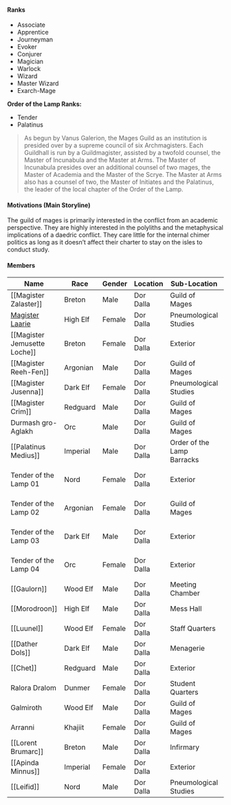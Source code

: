#### Ranks
* Associate
* Apprentice
* Journeyman
* Evoker
* Conjurer
* Magician
* Warlock
* Wizard
* Master Wizard
* Exarch-Mage

**Order of the Lamp Ranks:**
* Tender
* Palatinus

> As begun by Vanus Galerion, the Mages Guild as an institution is presided over by a supreme council of six Archmagisters. Each Guildhall is run by a Guildmagister, assisted by a twofold counsel, the Master of Incunabula and the Master at Arms. The Master of Incunabula presides over an additional counsel of two mages, the Master of Academia and the Master of the Scrye. The Master at Arms also has a counsel of two, the Master of Initiates and the Palatinus, the leader of the local chapter of the Order of the Lamp.
#### Motivations (Main Storyline)
The guild of mages is primarily interested in the conflict from an academic perspective. They are highly interested in the polyliths and the metaphysical implications of a daedric conflict. They care little for the internal chimer politics as long as it doesn’t affect their charter to stay on the isles to conduct study.

#### Members

| Name                              | Race     | Gender | Location  | Sub-Location               | Role/Class               |
| --------------------------------- | -------- | ------ | --------- | -------------------------- | ------------------------ |
| [[Magister Zalaster]]             | Breton   | Male   | Dor Dalla | Guild of Mages             | Exarch-Mage              |
| [Magister Laarie](#gid=157655070) | High Elf | Female | Dor Dalla | Pneumological Studies      | Master of Incunabula     |
| [[Magister Jemusette Loche]]      | Breton   | Female | Dor Dalla | Exterior                   | Master at Arms           |
| [[Magister Reeh-Fen]]             | Argonian | Male   | Dor Dalla | Guild of Mages             | Master of Academia       |
| [[Magister Jusenna]]              | Dark Elf | Female | Dor Dalla | Pneumological Studies      | Master of the Scrye      |
| [[Magister Crim]]                 | Redguard | Male   | Dor Dalla | Guild of Mages             | Master of Initiates      |
| Durmash gro-Aglakh                | Orc      | Male   | Dor Dalla | Guild of Mages             | Guild Guide              |
| [[Palatinus Medius]]              | Imperial | Male   | Dor Dalla | Order of the Lamp Barracks | Palatinus                |
| Tender of the Lamp 01             | Nord     | Female | Dor Dalla | Exterior                   | Order of the Lamp Tender |
| Tender of the Lamp 02             | Argonian | Female | Dor Dalla | Guild of Mages             | Order of the Lamp Tender |
| Tender of the Lamp 03             | Dark Elf | Male   | Dor Dalla | Exterior                   | Order of the Lamp Tender |
| Tender of the Lamp 04             | Orc      | Female | Dor Dalla | Exterior                   | Order of the Lamp Tender |
| [[Gaulorn]]                       | Wood Elf | Male   | Dor Dalla | Meeting Chamber            | Clerk                    |
| [[Morodroon]]                     | High Elf | Male   | Dor Dalla | Mess Hall                  | Custodian                |
| [[Luunel]]                        | Wood Elf | Female | Dor Dalla | Staff Quarters             | Cook                     |
| [[Dather Dols]]                   | Dark Elf | Male   | Dor Dalla | Menagerie                  | Stable Boy               |
| [[Chet]]                          | Redguard | Male   | Dor Dalla | Exterior                   | Student                  |
| Ralora Dralom                     | Dunmer   | Female | Dor Dalla | Student Quarters           | Student                  |
| Galmiroth                         | Wood Elf | Male   | Dor Dalla | Guild of Mages             | Student                  |
| Arranni                           | Khajiit  | Female | Dor Dalla | Guild of Mages             | Student                  |
| [[Lorent Brumarc]]                | Breton   | Male   | Dor Dalla | Infirmary                  | Student                  |
| [[Apinda Minnus]]                 | Imperial | Female | Dor Dalla | Exterior                   | Student                  |
| [[Leifid]]                        | Nord     | Male   | Dor Dalla | Pneumological Studies      | Student                  |